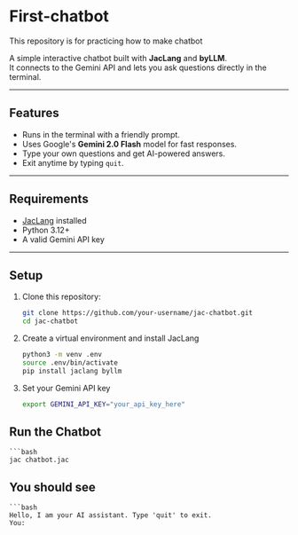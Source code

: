 # First-chatbot
This repository is for practicing how to make chatbot

A simple interactive chatbot built with **JacLang** and **byLLM**.  
It connects to the Gemini API and lets you ask questions directly in the terminal.  

---

## Features
- Runs in the terminal with a friendly prompt.  
- Uses Google's **Gemini 2.0 Flash** model for fast responses.  
- Type your own questions and get AI-powered answers.  
- Exit anytime by typing `quit`.  

---

## Requirements
- [JacLang](https://github.com/jaclang/jac) installed  
- Python 3.12+  
- A valid Gemini API key  

---

## Setup

1. Clone this repository:
   ```bash
   git clone https://github.com/your-username/jac-chatbot.git
   cd jac-chatbot

2. Create a virtual environment and install JacLang
    ```bash
    python3 -m venv .env
    source .env/bin/activate
    pip install jaclang byllm

3. Set your Gemini API key
    ```bash
    export GEMINI_API_KEY="your_api_key_here"

## Run the Chatbot
    ```bash
    jac chatbot.jac

## You should see

    ```bash
    Hello, I am your AI assistant. Type 'quit' to exit.
    You:
